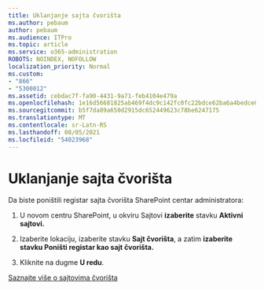 ```yaml
---
title: Uklanjanje sajta čvorišta
ms.author: pebaum
author: pebaum
ms.audience: ITPro
ms.topic: article
ms.service: o365-administration
ROBOTS: NOINDEX, NOFOLLOW
localization_priority: Normal
ms.custom:
- "866"
- "5300012"
ms.assetid: cebdac7f-fa90-4431-9a71-feb4104e479a
ms.openlocfilehash: 1e16d56681825ab469f4dc9c142fc0fc22bdce62ba6a4bedce0ad8f488acf71f
ms.sourcegitcommit: b5f7da89a650d2915dc652449623c78be6247175
ms.translationtype: MT
ms.contentlocale: sr-Latn-RS
ms.lasthandoff: 08/05/2021
ms.locfileid: "54023968"
---
```

# <a name="remove-a-hub-site"></a>Uklanjanje sajta čvorišta

Da biste poništili registar sajta čvorišta SharePoint centar administratora:
  
1. U novom centru SharePoint, u okviru Sajtovi **izaberite** stavku **Aktivni sajtovi.**

2. Izaberite lokaciju, izaberite stavku **Sajt čvorišta**, a zatim **izaberite stavku Poništi registar kao sajt čvorišta.**

3. Kliknite na dugme **U redu**.

[Saznajte više o sajtovima čvorišta](https://support.office.com/article/what-is-a-sharepoint-hub-site-fe26ae84-14b7-45b6-a6d1-948b3966427f)
  
